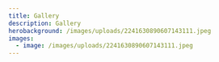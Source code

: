 ```yaml
---
title: Gallery
description: Gallery
herobackground: /images/uploads/2241630890607143111.jpeg
images:
  - image: /images/uploads/2241630890607143111.jpeg
---
```

